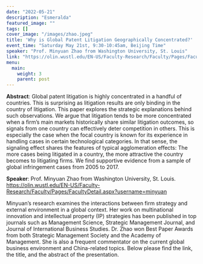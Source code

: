 ```yaml
---
date: "2022-05-21"
description: "Esmeralda"
featured_image: ""
tags: []
cover_image: "/images/zhao.jpeg"
title: 'Why is Global Patent Litigation Geographically Concentrated?'
event_time: "Saturday May 21st, 9:30-10:45am, Beijing Time"
speaker: "Prof. Minyuan Zhao from Washington University, St. Louis"
link: "https://olin.wustl.edu/EN-US/Faculty-Research/Faculty/Pages/FacultyDetail.aspx?username=minyuan"
menu:
  main:
    weight: 3
    parent: post
---
```


**Abstract**: Global patent litigation is highly concentrated in a handful of countries. This is surprising as litigation results are only binding in the country of litigation. This paper explores the strategic explanations behind such observations. We argue that litigation tends to be more concentrated when a firm’s main markets historically share similar litigation outcomes, so signals from one country can effectively deter competition in others. This is especially the case when the focal country is known for its experience in handling cases in certain technological categories. In that sense, the signaling effect shares the features of typical agglomeration effects: The more cases being litigated in a country, the more attractive the country becomes to litigating firms. We find supportive evidence from a sample of global infringement cases from 2005 to 2017.

**Speaker**: Prof. Minyuan Zhao from Washington University, St. Louis. https://olin.wustl.edu/EN-US/Faculty-Research/Faculty/Pages/FacultyDetail.aspx?username=minyuan

Minyuan’s research examines the interactions between firm strategy and external environment in a global context. Her work on multinational innovation and intellectual property (IP) strategies has been published in top journals such as Management Science, Strategic Management Journal, and Journal of International Business Studies. Dr. Zhao won Best Paper Awards from both Strategic Management Society and the Academy of Management. She is also a frequent commentator on the current global business environment and China-related topics. Below please find the link, the title, and the abstract of the presentation.
